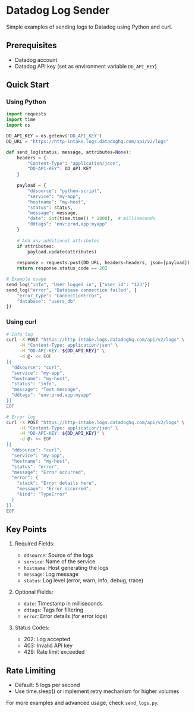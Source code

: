 # Datadog Log Sender

Simple examples of sending logs to Datadog using Python and curl.

## Prerequisites

- Datadog account
- Datadog API key (set as environment variable `DD_API_KEY`)

## Quick Start

### Using Python

```python
import requests
import time
import os

DD_API_KEY = os.getenv('DD_API_KEY')
DD_URL = "https://http-intake.logs.datadoghq.com/api/v2/logs"

def send_log(status, message, attributes=None):
    headers = {
        "Content-Type": "application/json",
        "DD-API-KEY": DD_API_KEY
    }
    
    payload = {
        "ddsource": "python-script",
        "service": "my-app",
        "hostname": "my-host",
        "status": status,
        "message": message,
        "date": int(time.time() * 1000),  # milliseconds
        "ddtags": "env:prod,app:myapp"
    }
    
    # Add any additional attributes
    if attributes:
        payload.update(attributes)
    
    response = requests.post(DD_URL, headers=headers, json=[payload])
    return response.status_code == 202

# Example usage
send_log("info", "User logged in", {"user_id": "123"})
send_log("error", "Database connection failed", {
    "error_type": "ConnectionError",
    "database": "users_db"
})
```

### Using curl

```bash
# Info log
curl -X POST "https://http-intake.logs.datadoghq.com/api/v2/logs" \
     -H "Content-Type: application/json" \
     -H "DD-API-KEY: ${DD_API_KEY}" \
     -d @- << EOF
[{
  "ddsource": "curl",
  "service": "my-app",
  "hostname": "my-host",
  "status": "info",
  "message": "Test message",
  "ddtags": "env:prod,app:myapp"
}]
EOF

# Error log
curl -X POST "https://http-intake.logs.datadoghq.com/api/v2/logs" \
     -H "Content-Type: application/json" \
     -H "DD-API-KEY: ${DD_API_KEY}" \
     -d @- << EOF
[{
  "ddsource": "curl",
  "service": "my-app",
  "hostname": "my-host",
  "status": "error",
  "message": "Error occurred",
  "error": {
    "stack": "Error details here",
    "message": "Error occurred",
    "kind": "TypeError"
  }
}]
EOF
```

## Key Points

1. Required Fields:
   - `ddsource`: Source of the logs
   - `service`: Name of the service
   - `hostname`: Host generating the logs
   - `message`: Log message
   - `status`: Log level (error, warn, info, debug, trace)

2. Optional Fields:
   - `date`: Timestamp in milliseconds
   - `ddtags`: Tags for filtering
   - `error`: Error details (for error logs)

3. Status Codes:
   - 202: Log accepted
   - 403: Invalid API key
   - 429: Rate limit exceeded

## Rate Limiting

- Default: 5 logs per second
- Use time.sleep() or implement retry mechanism for higher volumes

For more examples and advanced usage, check `send_logs.py`.
